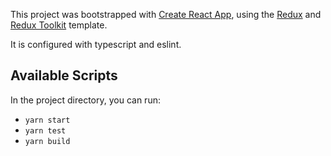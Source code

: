 This project was bootstrapped with [Create React App](https://github.com/facebook/create-react-app), using the [Redux](https://redux.js.org/) and [Redux Toolkit](https://redux-toolkit.js.org/) template.

It is configured with typescript and eslint.

## Available Scripts

In the project directory, you can run:

- `yarn start`
- `yarn test`
- `yarn build`
